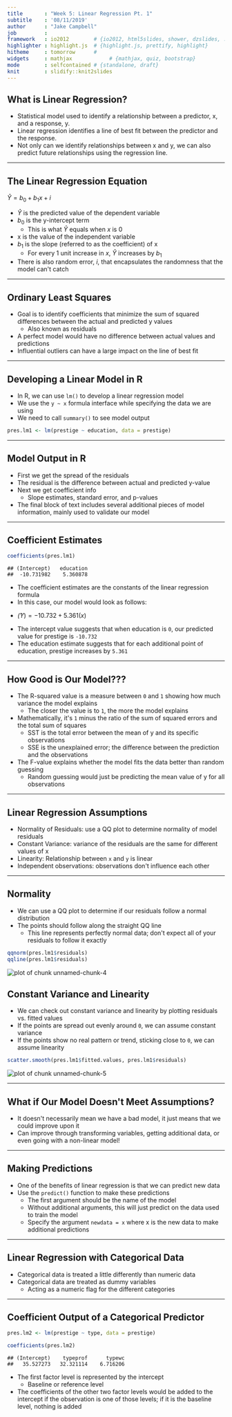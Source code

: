 ```yaml
---
title       : "Week 5: Linear Regression Pt. 1"
subtitle    : '08/11/2019'
author      : "Jake Campbell"
job         : 
framework   : io2012        # {io2012, html5slides, shower, dzslides, ...}
highlighter : highlight.js  # {highlight.js, prettify, highlight}
hitheme     : tomorrow      # 
widgets     : mathjax            # {mathjax, quiz, bootstrap}
mode        : selfcontained # {standalone, draft}
knit        : slidify::knit2slides
---
```




## What is Linear Regression?

- Statistical model used to identify a relationship between a predictor, x, and a response, y.
- Linear regression identifies a line of best fit between the predictor and the response.
- Not only can we identify relationships between x and y, we can also predict future relationships using the regression line. 

---

## The Linear Regression Equation

$\hat{Y} = b_{0} + b_{1}x + i$

- $\hat{Y}$ is the predicted value of the dependent variable
- $b_{0}$ is the y-intercept term 
  + This is what $\hat{Y}$ equals when $x$ is 0
- x is the value of the independent variable
- $b_{1}$ is the slope (referred to as the coefficient) of x
  + For every 1 unit increase in $x$, $\hat{Y}$ increases by $b_{1}$
- There is also random error, $i$, that encapsulates the randomness that the model can't catch

---

## Ordinary Least Squares

- Goal is to identify coefficients that minimize the sum of squared differences between the actual and predicted y values
  + Also known as residuals
- A perfect model would have no difference between actual values and predictions
- Influential outliers can have a large impact on the line of best fit

---

## Developing a Linear Model in R

- In R, we can use `lm()` to develop a linear regression model
- We use the `y ~ x` formula interface while specifying the data we are using
- We need to call `summary()` to see model output


```r
pres.lm1 <- lm(prestige ~ education, data = prestige)
```

---

## Model Output in R

- First we get the spread of the residuals
- The residual is the difference between actual and predicted y-value
- Next we get coefficient info
  + Slope estimates, standard error, and p-values
- The final block of text includes several additional pieces of model information, mainly used to validate our model

---

## Coefficient Estimates


```r
coefficients(pres.lm1)
```

```
## (Intercept)   education 
##  -10.731982    5.360878
```

- The coefficient estimates are the constants of the linear regression formula
- In this case, our model would look as follows:
 + $\hat(Y) = -10.732 + 5.361(x)$
- The intercept value suggests that when education is `0`, our predicted value for prestige is `-10.732`
- The education estimate suggests that for each additional point of education, prestige increases by `5.361`

---

## How Good is Our Model???

- The R-squared value is a measure between `0` and `1` showing how much variance the model explains
  + The closer the value is to `1`, the more the model explains
- Mathematically, it's `1` minus the ratio of the sum of squared errors and the total sum of squares
  + SST is the total error between the mean of y and its specific observations
  + SSE is the unexplained error; the difference between the prediction and the observations
- The F-value explains whether the model fits the data better than random guessing
  + Random guessing would just be predicting the mean value of y for all observations

---

## Linear Regression Assumptions

- Normality of Residuals: use a QQ plot to determine normality of model residuals
- Constant Variance: variance of the residuals are the same for different values of x
- Linearity: Relationship between `x` and `y` is linear
- Independent observations: observations don't influence each other

---

## Normality

- We can use a QQ plot to determine if our residuals follow a normal distribution
- The points should follow along the straight QQ line
  + This line represents perfectly normal data; don't expect all of your residuals to follow it exactly
  

```r
qqnorm(pres.lm1$residuals)
qqline(pres.lm1$residuals)
```

![plot of chunk unnamed-chunk-4](figure/unnamed-chunk-4-1.png)


## Constant Variance and Linearity

- We can check out constant variance and linearity by plotting residuals vs. fitted values
- If the points are spread out evenly around `0`, we can assume constant variance
- If the points show no real pattern or trend, sticking close to `0`, we can assume linearity


```r
scatter.smooth(pres.lm1$fitted.values, pres.lm1$residuals)
```

![plot of chunk unnamed-chunk-5](figure/unnamed-chunk-5-1.png)

---

## What if Our Model Doesn't Meet Assumptions?

- It doesn't necessarily mean we have a bad model, it just means that we could improve upon it
- Can improve through transforming variables, getting additional data, or even going with a non-linear model!

---

## Making Predictions

- One of the benefits of linear regression is that we can predict new data
- Use the `predict()` function to make these predictions
  + The first argument should be the name of the model
  + Without additional arguments, this will just predict on the data used to train the model
  + Specify the argument `newdata = x` where x is the new data to make additional predictions

---

## Linear Regression with Categorical Data

- Categorical data is treated a little differently than numeric data
- Categorical data are treated as dummy variables
  + Acting as a numeric flag for the different categories

---

## Coefficient Output of a Categorical Predictor


```r
pres.lm2 <- lm(prestige ~ type, data = prestige)

coefficients(pres.lm2)
```

```
## (Intercept)    typeprof      typewc 
##   35.527273   32.321114    6.716206
```

- The first factor level is represented by the intercept
  + Baseline or reference level
- The coefficients of the other two factor levels would be added to the intercept if the observation is one of those levels; if it is the baseline level, nothing is added
